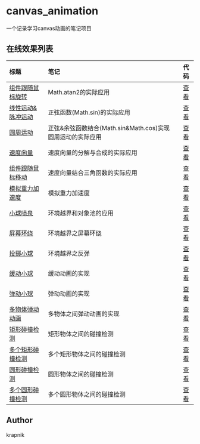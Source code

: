 # canvas_animation

一个记录学习canvas动画的笔记项目

## 在线效果列表

[placeholder]:p

| 标题 | 笔记 | 代码 |
|:-------- |:-------- |:--------:|
| [组件跟随鼠标旋转](https://krapnikkk.github.io/canvas_animation/demo/rotateArrow.html) | Math.atan2的实际应用 | [查看](./demo/rotateArrow.html) |
| [线性运动&脉冲运动](https://krapnikkk.github.io/canvas_animation/demo/sineMotion.html) | 正弦函数(Math.sin)的实际应用 | [查看](./demo/sineMotion.html) |
| [圆周运动](https://krapnikkk.github.io/canvas_animation/demo/circleMotion.html) | 正弦&余弦函数结合(Math.sin&Math.cos)实现圆周运动的实际应用 | [查看](./demo/circleMotion.html) |
| [速度向量](https://krapnikkk.github.io/canvas_animation/demo/velocityVector.html) | 速度向量的分解与合成的实际应用 | [查看](./demo/velocityVector.html) |
| [组件跟随鼠标移动](https://krapnikkk.github.io/canvas_animation/demo/moveArrow.html) | 速度向量结合三角函数的实际应用 | [查看](./demo/moveArrow.html) |
| [模拟重力加速度](https://krapnikkk.github.io/canvas_animation/demo/gravity.html) | 模拟重力加速度 | [查看](./demo/gravity.html) |
| [小球喷泉](https://krapnikkk.github.io/canvas_animation/demo/fountain.html) | 环境越界和对象池的应用 | [查看](./demo/fountain.html) |
| [屏幕环绕](https://krapnikkk.github.io/canvas_animation/demo/surround.html) | 环境越界之屏幕环绕 | [查看](./demo/surround.html) |
| [投掷小球](https://krapnikkk.github.io/canvas_animation/demo/throwBall.html) | 环境越界之反弹 | [查看](./demo/throwBall.html) |
| [缓动小球](https://krapnikkk.github.io/canvas_animation/demo/easingBall.html) | 缓动动画的实现 | [查看](./demo/easingBall.html) |
| [弹动小球](https://krapnikkk.github.io/canvas_animation/demo/springBall.html) | 弹动动画的实现 | [查看](./demo/springBall.html) |
| [多物体弹动动画](https://krapnikkk.github.io/canvas_animation/demo/multipleSpringBall.html) | 多物体之间弹动动画的实现 | [查看](./demo/multipleSpringBall.html) |
| [矩形碰撞检测](https://krapnikkk.github.io/canvas_animation/demo/rectTest.html) | 矩形物体之间的碰撞检测 | [查看](./demo/rectTest.html) |
| [多个矩形碰撞检测](https://krapnikkk.github.io/canvas_animation/demo/multiRectTest.html) | 多个矩形物体之间的碰撞检测 | [查看](./demo/multiRectTest.html) |
| [圆形碰撞检测](https://krapnikkk.github.io/canvas_animation/demo/ballTest.html) | 圆形物体之间的碰撞检测 | [查看](./demo/ballTest.html) |
| [多个圆形碰撞检测](https://krapnikkk.github.io/canvas_animation/demo/ballsHitTest.html) | 多个圆形物体之间的碰撞检测 | [查看](./demo/ballsHitTest.html) |

[/placeholder]:p

## Author
krapnik

